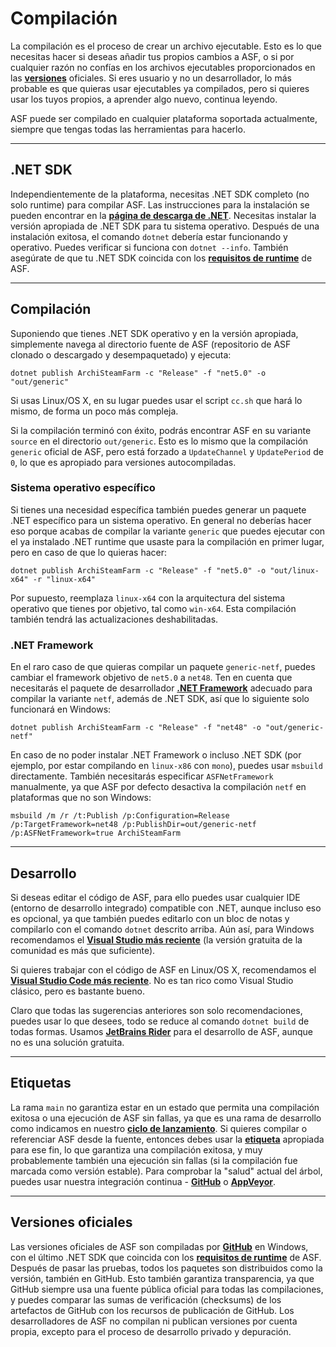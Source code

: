 # Compilación

La compilación es el proceso de crear un archivo ejecutable. Esto es lo que necesitas hacer si deseas añadir tus propios cambios a ASF, o si por cualquier razón no confías en los archivos ejecutables proporcionados en las **[versiones](https://github.com/JustArchiNET/ArchiSteamFarm/releases)** oficiales. Si eres usuario y no un desarrollador, lo más probable es que quieras usar ejecutables ya compilados, pero si quieres usar los tuyos propios, a aprender algo nuevo, continua leyendo.

ASF puede ser compilado en cualquier plataforma soportada actualmente, siempre que tengas todas las herramientas para hacerlo.

---

## .NET SDK

Independientemente de la plataforma, necesitas .NET SDK completo (no solo runtime) para compilar ASF. Las instrucciones para la instalación se pueden encontrar en la **[página de descarga de .NET](https://dotnet.microsoft.com/download)**. Necesitas instalar la versión apropiada de .NET SDK para tu sistema operativo. Después de una instalación exitosa, el comando `dotnet` debería estar funcionando y operativo. Puedes verificar si funciona con `dotnet --info`. También asegúrate de que tu .NET SDK coincida con los **[requisitos de runtime](https://github.com/JustArchiNET/ArchiSteamFarm/wiki/Compatibility-es-es#requisitos-de-runtime)** de ASF.

---

## Compilación

Suponiendo que tienes .NET SDK operativo y en la versión apropiada, simplemente navega al directorio fuente de ASF (repositorio de ASF clonado o descargado y desempaquetado) y ejecuta:

```shell
dotnet publish ArchiSteamFarm -c "Release" -f "net5.0" -o "out/generic"
```

Si usas Linux/OS X, en su lugar puedes usar el script `cc.sh` que hará lo mismo, de forma un poco más compleja.

Si la compilación terminó con éxito, podrás encontrar ASF en su variante `source` en el directorio `out/generic`. Esto es lo mismo que la compilación `generic` oficial de ASF, pero está forzado a `UpdateChannel` y `UpdatePeriod` de `0`, lo que es apropiado para versiones autocompiladas.

### Sistema operativo específico

Si tienes una necesidad específica también puedes generar un paquete .NET específico para un sistema operativo. En general no deberías hacer eso porque acabas de compilar la variante `generic` que puedes ejecutar con el ya instalado .NET runtime que usaste para la compilación en primer lugar, pero en caso de que lo quieras hacer:

```shell
dotnet publish ArchiSteamFarm -c "Release" -f "net5.0" -o "out/linux-x64" -r "linux-x64"
```

Por supuesto, reemplaza `linux-x64` con la arquitectura del sistema operativo que tienes por objetivo, tal como `win-x64`. Esta compilación también tendrá las actualizaciones deshabilitadas.

### .NET Framework

En el raro caso de que quieras compilar un paquete `generic-netf`, puedes cambiar el framework objetivo de `net5.0` a `net48`. Ten en cuenta que necesitarás el paquete de desarrollador **[.NET Framework](https://dotnet.microsoft.com/download/visual-studio-sdks)** adecuado para compilar la variante `netf`, además de .NET SDK, así que lo siguiente solo funcionará en Windows:

```shell
dotnet publish ArchiSteamFarm -c "Release" -f "net48" -o "out/generic-netf"
```

En caso de no poder instalar .NET Framework o incluso .NET SDK (por ejemplo, por estar compilando en `linux-x86` con `mono`), puedes usar `msbuild` directamente. También necesitarás especificar `ASFNetFramework` manualmente, ya que ASF por defecto desactiva la compilación `netf` en plataformas que no son Windows:

```shell
msbuild /m /r /t:Publish /p:Configuration=Release /p:TargetFramework=net48 /p:PublishDir=out/generic-netf /p:ASFNetFramework=true ArchiSteamFarm
```

---

## Desarrollo

Si deseas editar el código de ASF, para ello puedes usar cualquier IDE (entorno de desarrollo integrado) compatible con .NET, aunque incluso eso es opcional, ya que también puedes editarlo con un bloc de notas y compilarlo con el comando `dotnet` descrito arriba. Aún así, para Windows recomendamos el **[Visual Studio más reciente](https://visualstudio.microsoft.com/downloads)** (la versión gratuita de la comunidad es más que suficiente).

Si quieres trabajar con el código de ASF en Linux/OS X, recomendamos el **[Visual Studio Code más reciente](https://code.visualstudio.com/download)**. No es tan rico como Visual Studio clásico, pero es bastante bueno.

Claro que todas las sugerencias anteriores son solo recomendaciones, puedes usar lo que desees, todo se reduce al comando `dotnet build` de todas formas. Usamos **[JetBrains Rider](https://www.jetbrains.com/rider)** para el desarrollo de ASF, aunque no es una solución gratuita.

---

## Etiquetas

La rama `main` no garantiza estar en un estado que permita una compilación exitosa o una ejecución de ASF sin fallas, ya que es una rama de desarrollo como indicamos en nuestro **[ciclo de lanzamiento](https://github.com/JustArchiNET/ArchiSteamFarm/wiki/Release-cycle-es-es)**. Si quieres compilar o referenciar ASF desde la fuente, entonces debes usar la **[etiqueta](https://github.com/JustArchiNET/ArchiSteamFarm/tags)** apropiada para ese fin, lo que garantiza una compilación exitosa, y muy probablemente también una ejecución sin fallas (si la compilación fue marcada como versión estable). Para comprobar la "salud" actual del árbol, puedes usar nuestra integración continua - **[GitHub](https://github.com/JustArchiNET/ArchiSteamFarm/actions)** o **[AppVeyor](https://ci.appveyor.com/project/JustArchi/ArchiSteamFarm)**.

---

## Versiones oficiales

Las versiones oficiales de ASF son compiladas por **[GitHub](https://github.com/JustArchiNET/ArchiSteamFarm/actions)** en Windows, con el último .NET SDK que coincida con los **[requisitos de runtime](https://github.com/JustArchiNET/ArchiSteamFarm/wiki/Compatibility-es-es#requisitos-de-runtime)** de ASF. Después de pasar las pruebas, todos los paquetes son distribuidos como la versión, también en GitHub. Esto también garantiza transparencia, ya que GitHub siempre usa una fuente pública oficial para todas las compilaciones, y puedes comparar las sumas de verificación (checksums) de los artefactos de GitHub con los recursos de publicación de GitHub. Los desarrolladores de ASF no compilan ni publican versiones por cuenta propia, excepto para el proceso de desarrollo privado y depuración.